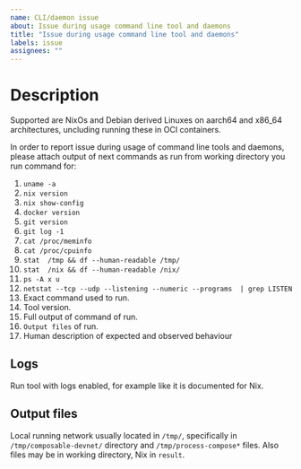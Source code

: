 ```yaml
---
name: CLI/daemon issue
about: Issue during usage command line tool and daemons
title: "Issue during usage command line tool and daemons"
labels: issue
assignees: ""
---
```


# Description

Supported are NixOs and Debian derived Linuxes on aarch64 and x86_64 architectures, uncluding running these in OCI containers. 

In order to report issue during usage of command line tools and daemons,
please attach output of next commands as run from working directory you run command for:

1. `uname -a`
2. `nix version`
3. `nix show-config`
4. `docker version`
5. `git version`
6. `git log -1`
7. `cat /proc/meminfo`
8. `cat /proc/cpuinfo`
9. `stat  /tmp && df --human-readable /tmp/`
10. `stat  /nix && df --human-readable /nix/`
11. `ps -A x u`
13. `netstat --tcp --udp --listening --numeric --programs  | grep LISTEN`
14. Exact command used to run.
15. Tool version.
16. Full output of command of run.
17. `Output files` of run.
18. Human description of expected and observed behaviour

## Logs

Run tool with logs enabled, for example like it is documented for Nix.

##  Output files

Local running network usually located in `/tmp/`, specifically in `/tmp/composable-devnet/` directory and `/tmp/process-compose*` files. 
Also files may be in working directory, Nix in `result`. 
